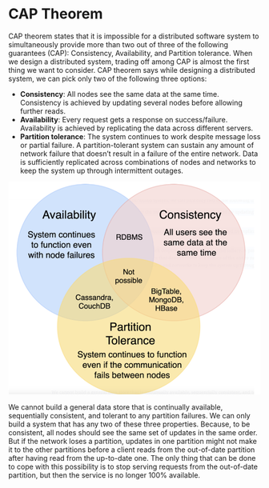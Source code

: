 # CAP Theorem
CAP theorem states that it is impossible for a distributed software system to simultaneously provide 
more than two out of three of the following guarantees (CAP): Consistency, Availability, and Partition tolerance. 
When we design a distributed system, trading off among CAP is almost the first thing we want to consider. CAP theorem 
says while designing a distributed system, we can pick only two of the following three options:
- **Consistency**: All nodes see the same data at the same time. Consistency is achieved by updating several nodes 
before allowing further reads.
- **Availability**: Every request gets a response on success/failure. Availability is achieved by replicating the data 
across different servers.
- **Partition tolerance**: The system continues to work despite message loss or partial failure. A partition-tolerant 
system can sustain any amount of network failure that doesn’t result in a failure of the entire network. Data is 
sufficiently replicated across combinations of nodes and networks to keep the system up through intermittent outages.

![CAP Theorem](./img/cap-theorem.png)

We cannot build a general data store that is continually available, sequentially consistent, and tolerant to any 
partition failures. We can only build a system that has any two of these three properties. Because, to be consistent, 
all nodes should see the same set of updates in the same order. But if the network loses a partition, updates in 
one partition might not make it to the other partitions before a client reads from the out-of-date partition after 
having read from the up-to-date one. The only thing that can be done to cope with this possibility is to stop serving 
requests from the out-of-date partition, but then the service is no longer 100% available.
